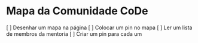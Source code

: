 # Mapa da Comunidade CoDe



[ ] Desenhar um mapa na página
[ ] Colocar um pin no mapa
[ ] Ler um lista de membros da mentoria
[ ] Criar um pin para cada um
